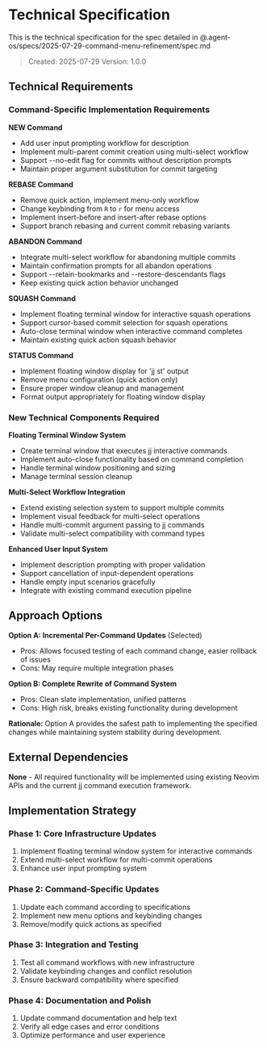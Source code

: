 # Technical Specification

This is the technical specification for the spec detailed in @.agent-os/specs/2025-07-29-command-menu-refinement/spec.md

> Created: 2025-07-29
> Version: 1.0.0

## Technical Requirements

### Command-Specific Implementation Requirements

**NEW Command**
- Add user input prompting workflow for description
- Implement multi-parent commit creation using multi-select workflow
- Support --no-edit flag for commits without description prompts
- Maintain proper argument substitution for commit targeting

**REBASE Command**
- Remove quick action, implement menu-only workflow
- Change keybinding from `R` to `r` for menu access
- Implement insert-before and insert-after rebase options
- Support branch rebasing and current commit rebasing variants

**ABANDON Command**
- Integrate multi-select workflow for abandoning multiple commits
- Maintain confirmation prompts for all abandon operations
- Support --retain-bookmarks and --restore-descendants flags
- Keep existing quick action behavior unchanged

**SQUASH Command**
- Implement floating terminal window for interactive squash operations
- Support cursor-based commit selection for squash operations
- Auto-close terminal window when interactive command completes
- Maintain existing quick action squash behavior

**STATUS Command**
- Implement floating window display for 'jj st' output
- Remove menu configuration (quick action only)
- Ensure proper window cleanup and management
- Format output appropriately for floating window display

### New Technical Components Required

**Floating Terminal Window System**
- Create terminal window that executes jj interactive commands
- Implement auto-close functionality based on command completion
- Handle terminal window positioning and sizing
- Manage terminal session cleanup

**Multi-Select Workflow Integration**
- Extend existing selection system to support multiple commits
- Implement visual feedback for multi-select operations
- Handle multi-commit argument passing to jj commands
- Validate multi-select compatibility with command types

**Enhanced User Input System**
- Implement description prompting with proper validation
- Support cancellation of input-dependent operations
- Handle empty input scenarios gracefully
- Integrate with existing command execution pipeline

## Approach Options

**Option A: Incremental Per-Command Updates** (Selected)
- Pros: Allows focused testing of each command change, easier rollback of issues
- Cons: May require multiple integration phases

**Option B: Complete Rewrite of Command System**
- Pros: Clean slate implementation, unified patterns
- Cons: High risk, breaks existing functionality during development

**Rationale:** Option A provides the safest path to implementing the specified changes while maintaining system stability during development.

## External Dependencies

**None** - All required functionality will be implemented using existing Neovim APIs and the current jj command execution framework.

## Implementation Strategy

### Phase 1: Core Infrastructure Updates
1. Implement floating terminal window system for interactive commands
2. Extend multi-select workflow for multi-commit operations  
3. Enhance user input prompting system

### Phase 2: Command-Specific Updates
1. Update each command according to specifications
2. Implement new menu options and keybinding changes
3. Remove/modify quick actions as specified

### Phase 3: Integration and Testing
1. Test all command workflows with new infrastructure
2. Validate keybinding changes and conflict resolution
3. Ensure backward compatibility where specified

### Phase 4: Documentation and Polish
1. Update command documentation and help text
2. Verify all edge cases and error conditions
3. Optimize performance and user experience